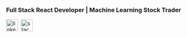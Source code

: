 ### Full Stack React Developer | Machine Learning Stock Trader

<a href="https://www.linkedin.com/in/cwnicoletti/" target="_blank"><img src='https://res.cloudinary.com/personaluse1234/image/upload/v1617824887/LI-Logo_ubiwjz.png' alt='linkedin' height='32'/></a>&nbsp;
<a href="https://stackoverflow.com/users/11938071" target="_blank"><img src='https://res.cloudinary.com/personaluse1234/image/upload/v1617824992/logo-stackoverflow_nhj9xr.png' alt='stackoverflow' height='32'/></a>&nbsp;
